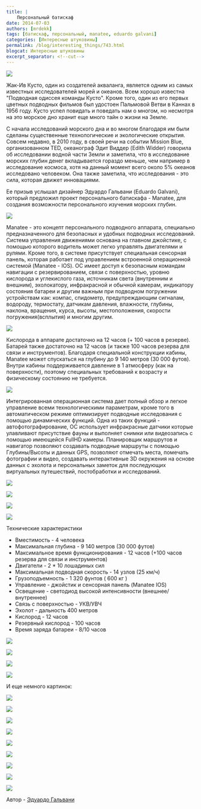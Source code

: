 ```yaml
---
title: |
    Персональный батискаф
date: 2014-07-03
authors: [mrdekk]
tags: [батискаф, персональный, manatee, eduardo galvani]
categories: [Интересные штуковины]
permalink: /blog/interesting_things/743.html
blogcat: Интересные штуковины
excerpt_separator: <!--cut-->
---
```



![](http://itw66.ru/uploads/images/00/00/01/2014/07/03/7b7a39.jpg)


Жак-Ив Кусто, один из создателей акваланга, является одним из самых известных исследователей морей и океанов. Всем хорошо известна "Подводная одиссея команды Кусто". Кроме того, один из его первых цветных подводных фильмов был удостоен Пальмовой Ветви в Каннах в 1956 году. Кусто успел повидать и поведать нам о многом, но несмотря на это морское дно хранит еще много тайн о жизни на Земле. 

С начала исследований морского дна и во многом благодаря им были сделаны существенные технологические и экологические открытия. Совсем недавно, в 2010 году, в своей речи на событии Mission Blue, организованном TED, океанограф Эдит Виддер (Edith Widder) говорила об исследовании водной части Земли и заметила, что в исследование морских глубин денег вкладывается гораздо меньше, чем например в исследование космоса, хотя на данный момент всего около 5% океанов исследовано человеком. Она также заметила, что исследования - это сила, которая движет инновациями.

Ее призыв услышал дизайнер Эдуардо Гальвани (Eduardo Galvani), который предложил проект персонального батискафа - Manatee, для создания возможности персонального изучения морских глубин.


<!--cut-->



![](http://itw66.ru/uploads/images/00/00/01/2014/07/03/e24ece.jpg)


Manatee - это концепт персонального подводного аппарата, специально предназначенного для безопасных и удобных подводных исследований. Система управления движениями основана на главном джойстике, с помощью которого водитель может легко управлять двигателями и рулями. Кроме того, в системе присутствует специальная сенсорная панель, которая работает под управлением встроенной операционной системой (Manatee - IOS). ОС имеет доступ к безопасным командам навигации с резервированием, связи с поверхностью, уровню кислорода и углекислого газа, источникам света (внутренним и внешним), эхолокатору, инфракрасной и обычной камерам, индикатору состояния батареи и другим важным при подводном погружении устройствам как: компас, спидометр, предупреждающим сигналам, водороду, термостату, датчикам давления, влажности, глубины, наклона, вращения, курса, высоты, местоположения, скорости погружения(всплытия) и многим другим.


![](http://itw66.ru/uploads/images/00/00/01/2014/07/03/f63a37.jpg)


Кислорода в аппарате достаточно на 12 часов (+ 100 часов в резерве). Батарей также достаточно на 12 часов (и также 100 часов резерва для связи и инструментов). Благодаря специальной конструкции кабины, Manatee может спускаться на глубину до 9 140 метров (30 000 футов). Внутри кабины поддерживается давление в 1 атмосферу (как на поверхности), поэтому специальных требований к возрасту и физическому состоянию не требуется.


![](http://itw66.ru/uploads/images/00/00/01/2014/07/03/16cfe0.jpg)


Интегрированная операционная система дает полный обзор и легкое управление всеми технологическими параметрам, кроме того в автоматическом режиме оптимизирует подводные исследования с помощью динамических функций. Одна из таких функций - автофотографирование, ОС использует инфракрасные датчики которые улавливают присутствие фауны и выполняет снимки или видеозапись с помощью имеющейся FullHD камеры. Планировщик маршрутов и навигатор позволяют создавать подводные маршруты с помощью Глубины/Высоты и данных GPS, позволяют отмечать места, помечать фотографии и видео, создавать интерактивные 3D окружения на основе данных с эхолота и персональных заметок для последующих виртуальных путешествий, постобработки и исследований.


![](http://itw66.ru/uploads/images/00/00/01/2014/07/03/9a57cd.jpg)


![](http://itw66.ru/uploads/images/00/00/01/2014/07/03/2469b9.jpg)


![](http://itw66.ru/uploads/images/00/00/01/2014/07/03/f5075b.jpg)


![](http://itw66.ru/uploads/images/00/00/01/2014/07/03/1efb03.jpg)


Технические характеристики



- Вместимость - 4 человека
- Максимальная глубина - 9 140 метров (30 000 футов)
- Максимальное время функционирования - 12 часов (+100 часов резерва для связи и инструментов)
- Двигатели - 2 * 10 лошадиных сил
- Максимальная подводная скорость - 14 узлов (25 км/ч)
- Грузоподъемность - 1 320 фунтов ( 600 кг )
- Управление - джойстик и сенсорная панель (Manatee IOS)
- Освещение - светодиод высокой интенсивности (внешнее/внутреннее)
- Связь с поверхностью - УКВ/УВЧ
- Эхолот - дальность 400 метров
- Кислород - 12 часов
- Резервный кислород - 100 часов
- Время заряда батареи - 8/10 часов




![](http://itw66.ru/uploads/images/00/00/01/2014/07/03/a7682f.jpg)


![](http://itw66.ru/uploads/images/00/00/01/2014/07/03/3ee9cc.jpg)


![](http://itw66.ru/uploads/images/00/00/01/2014/07/03/011e52.jpg)


![](http://itw66.ru/uploads/images/00/00/01/2014/07/03/60e5ac.jpg)


И еще немного картинок:


![](http://itw66.ru/uploads/images/00/00/01/2014/07/03/c1f882.jpg)


![](http://itw66.ru/uploads/images/00/00/01/2014/07/03/7ff07b.jpg)


![](http://itw66.ru/uploads/images/00/00/01/2014/07/03/f4ac84.jpg)


![](http://itw66.ru/uploads/images/00/00/01/2014/07/03/07e322.jpg)


![](http://itw66.ru/uploads/images/00/00/01/2014/07/03/57d09c.jpg)


![](http://itw66.ru/uploads/images/00/00/01/2014/07/03/d8d88d.jpg)


![](http://itw66.ru/uploads/images/00/00/01/2014/07/03/5bf86f.jpg)


![](http://itw66.ru/uploads/images/00/00/01/2014/07/03/2445e0.jpg)


![](http://itw66.ru/uploads/images/00/00/01/2014/07/03/1d8ee7.jpg)


Автор - [Эдуардо Гальвани](http://www.hemisferiocriativo.com/pesquisa-manatee.php)

